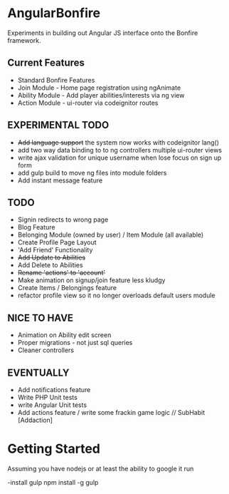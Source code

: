 # AngularBonfire

Experiments in building out Angular JS interface onto the Bonfire framework.

## Current Features

- Standard Bonfire Features
- Join Module - Home page registration using ngAnimate 
- Ability Module - Add player abilities/interests via ng view
- Action Module - ui-router via codeignitor routes

## EXPERIMENTAL TODO

- ~~Add language support~~ the system now works with codeignitor lang()
- add two way data binding to to ng controllers multiple ui-router views
- write ajax validation for unique username when lose focus on sign up form
- add gulp build to move ng files into module folders
- Add instant message feature

## TODO
- Signin redirects to wrong page
- Blog Feature
- Belonging Module (owned by user) / Item Module (all available)
- Create Profile Page Layout
- 'Add Friend' Functionality
- ~~Add Update to Abilities~~
- Add Delete to Abilities
- ~~Rename 'actions' to 'account'~~
- Make animation on signup/join feature less kludgy
- Create Items / Belongings feature
- refactor profile view so it no longer overloads default users module

## NICE TO HAVE
- Animation on Ability edit screen
- Proper migrations - not just sql queries
- Cleaner controllers 

## EVENTUALLY
- Add notifications feature 
- Write PHP Unit tests
- write Angular Unit tests
- Add actions feature / write some frackin game logic // SubHabit [Addaction]

# Getting Started

Assuming you have nodejs or at least the ability to google it run 

-install gulp
npm install -g gulp 





